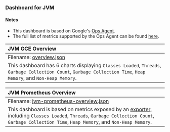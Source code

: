 ### Dashboard for JVM

#### Notes

- This dashboard is based on Google's [Ops Agent](https://cloud.google.com/stackdriver/docs/solutions/agents/ops-agent).
- The full list of metrics supported by the Ops Agent can be found [here](https://cloud.google.com/stackdriver/docs/solutions/agents/ops-agent/third-party/jvm#monitored-metrics).

|JVM GCE Overview|
|:------------------|
|Filename: [overview.json](overview.json)|
|This dashboard has 6 charts displaying `Classes Loaded`, `Threads`, `Garbage Collection Count`, `Garbage Collection Time`, `Heap Memory`, and `Non-Heap Memory`.|

|JVM Prometheus Overview|
|:------------------|
|Filename: [jvm-prometheus-overview.json](jvm-prometheus-overview.json)|
|This dashboard is based on metrics exposed by an [exporter](https://github.com/prometheus/jmx_exporter), including `Classes Loaded`, `Threads`, `Garbage Collection Count`, `Garbage Collection Time`, `Heap Memory`, and `Non-Heap Memory`.|
